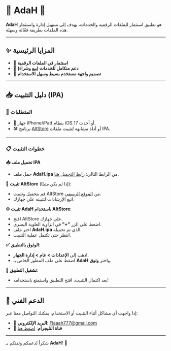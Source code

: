 # 🌟 **AdaH** 🌟

**AdaH** هو تطبيق استثمار للملفات الرقمية والخدمات، يهدف إلى تسهيل إدارة واستثمار هذه الملفات بطريقة فعّالة وسهلة.

---

## ✨ **المزايا الرئيسية**  
- 📁 **استثمار في الملفات الرقمية**  
- 💼 **دعم متكامل للخدمات (بيع وشراء)**  
- 🎨 **تصميم واجهة مستخدم بسيط وسهل الاستخدام**

---

## 📥 **دليل التثبيت (IPA)**

### 📌 **المتطلبات**  
- 📱 جهاز iPhone/iPad بنظام iOS 17 أو أحدث.  
- 🛠️ برنامج [AltStore](https://altstore.io) أو أداة مشابهة لتثبيت ملفات IPA.

---

### 📋 **خطوات التثبيت**  



**📥 تحميل ملف IPA**  
   - حمل ملف **AdaH.ipa** من الرابط التالي: [رابط التحميل هنا](https://github.com/0xfff0800/AdaH-iOS/releases).  

**🔧 تثبيت AltStore** (إذا لم يكن مثبتًا):  
   - قم بتحميل وتثبيت AltStore من [الموقع الرسمي](https://altstore.io).  
   - اتبع الإرشادات لتثبيته على جهازك.

**⚙️ تثبيت AdaH باستخدام AltStore**:  
   - افتح AltStore على جهازك.  
   - اضغط على الزر **"+"** في الزاوية العلوية اليسرى.  
   - اختر ملف **AdaH.ipa** الذي تم تحميله.  
   - انتظر حتى تكتمل عملية التثبيت.  

**✅ الوثوق بالتطبيق**:  
   - اذهب إلى **الإعدادات > عام > إدارة الجهاز**.  
   - اضغط على ملف المطور الخاص بـ **AdaH** واختر **وثوق**.  

**🚀 تشغيل التطبيق**:  
   - بعد اكتمال التثبيت، افتح التطبيق واستمتع باستخدامه!

---

## 💬 **الدعم الفني**  
إذا واجهت أي مشاكل أثناء التثبيت أو الاستخدام، يمكنك التواصل معنا عبر:  
- 📧 **البريد الإلكتروني**: Flaaah777@gmail.com  
- 🔗 **قناة التليجرام**: [اضغط هنا](https://t.me/+s_U2HojiDT4zODJk)  

---

شكراً لدعمكم وثقتكم بـ **AdaH**! 💙
